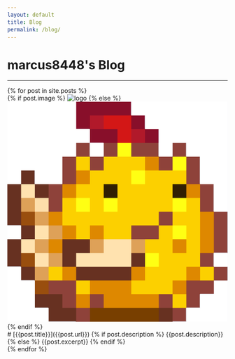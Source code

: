 ```yaml
---
layout: default
title: Blog
permalink: /blog/
---
```

# marcus8448's Blog
<hr>
<div class="tiles" style="display: flexbox;">
{% for post in site.posts %}
<div class="tile" markdown=1>
{% if post.image %}
<img src="{{post.image}}" alt="logo" class="tile">
{% else %} 
<img src="/assets/images/marcus8448.png" class="tile">
{% endif %}

<div style="display: block;" markdown=1>
# [{{post.title}}]({{post.url}}) 
{% if post.description %}
{{post.description}}
{% else %}
{{post.excerpt}}
{% endif %}
</div>

</div>
  {% endfor %}
<div>